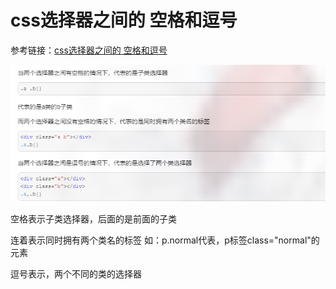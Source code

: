# css选择器之间的 空格和逗号

参考链接：[css选择器之间的 空格和逗号](https://www.cnblogs.com/zhoajiahao/p/11311642.html)

![image-20210909112134536](Imag/image-20210909112134536.png)

空格表示子类选择器，后面的是前面的子类

连着表示同时拥有两个类名的标签  如：p.normal代表，p标签class="normal"的元素

逗号表示，两个不同的类的选择器

